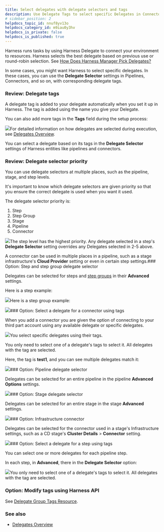 ```yaml
---
title: Select delegates with delegate selectors and tags
description: Use Delegate Tags to select specific Delegates in Connectors, steps, and more.
# sidebar_position: 2
helpdocs_topic_id: nnuf8yv13o
helpdocs_category_id: m9iau0y3hv
helpdocs_is_private: false
helpdocs_is_published: true
---
```


Harness runs tasks by using Harness Delegate to connect your environment to resources. Harness selects the best delegate based on previous use or round-robin selection. See [How Does Harness Manager Pick Delegates?](/article/2k7lnc7lvl-delegates-overview#how_does_harness_manager_pick_delegates)

In some cases, you might want Harness to select specific delegates. In these cases, you can use the **Delegate Selector** settings in Pipelines, Connectors, and so on, with corresponding delegate tags.

### Review: Delegate tags

A delegate tag is added to your delegate automatically when you set it up in Harness. The tag is added using the name you give your Delegate.

You can also add more tags in the **Tags** field during the setup process:

![](https://files.helpdocs.io/i5nl071jo5/articles/nnuf8yv13o/1654274177068/clean-shot-2022-06-03-at-09-35-54.png)For detailed information on how delegates are selected during execution, see [Delegates Overview](/article/2k7lnc7lvl-delegates-overview).

You can select a delegate based on its tags in the **Delegate Selector** settings of Harness entities like pipelines and connectors.

### Review: Delegate selector priority

You can use delegate selectors at multiple places, such as the pipeline, stage, and step levels.

It's important to know which delegate selectors are given priority so that you ensure the correct delegate is used when you want it used.

The delegate selector priority is:

1. Step
2. Step Group
3. Stage
4. Pipeline
5. Connector

![](https://files.helpdocs.io/kw8ldg1itf/articles/nnuf8yv13o/1657746136816/clean-shot-2022-07-13-at-14-02-04.png)The step level has the highest priority. Any delegate selected in a step's **Delegate Selector** setting overrides any Delegates selected in 2-5 above.

A connector can be used in multiple places in a pipeline, such as a stage infrastructure's **Cloud Provider** setting or even in certain step settings.### Option: Step and step group delegate selector

Delegates can be selected for steps and [step groups](/article/ihnuhrtxe3-run-steps-in-parallel-using-a-step-group) in their **Advanced** settings.

Here is a step example:

![](https://files.helpdocs.io/kw8ldg1itf/articles/nnuf8yv13o/1657742633092/clean-shot-2022-07-13-at-13-03-12.png)Here is a step group example:

![](https://files.helpdocs.io/kw8ldg1itf/articles/nnuf8yv13o/1657742697622/clean-shot-2022-07-13-at-13-04-15.png)### Option: Select a delegate for a connector using tags

When you add a connector you are given the option of connecting to your third part account using any available delegate or specific delegates.

![](https://files.helpdocs.io/i5nl071jo5/articles/nnuf8yv13o/1625693513715/clean-shot-2021-07-07-at-14-31-31.png)You select specific delegates using their tags.

You only need to select one of a delegate's tags to select it. All delegates with the tag are selected.

Here, the tag is **test1**, and you can see multiple delegates match it:

![](https://files.helpdocs.io/i5nl071jo5/articles/nnuf8yv13o/1625693674019/clean-shot-2021-07-07-at-14-34-13.png)### Option: Pipeline delegate selector

Delegates can be selected for an entire pipeline in the pipeline **Advanced Options** settings.

![](https://files.helpdocs.io/kw8ldg1itf/articles/nnuf8yv13o/1657742306209/clean-shot-2022-07-13-at-12-58-04.png)### Option: Stage delegate selector

Delegates can be selected for an entire stage in the stage **Advanced** settings.

![](https://files.helpdocs.io/kw8ldg1itf/articles/nnuf8yv13o/1657742384596/clean-shot-2022-07-13-at-12-59-30.png)### Option: Infrastructure connector

Delegates can be selected for the connector used in a stage's Infrastructure settings, such as a CD stage's **Cluster Details** > **Connector** setting.

![](https://files.helpdocs.io/kw8ldg1itf/articles/nnuf8yv13o/1657742439869/clean-shot-2022-07-13-at-13-00-20.png)### Option: Select a delegate for a step using tags

You can select one or more delegates for each pipeline step.

In each step, in **Advanced**, there in the **Delegate Selector** option:

![](https://files.helpdocs.io/i5nl071jo5/articles/nnuf8yv13o/1625694858143/clean-shot-2021-07-07-at-14-54-08.png)You only need to select one of a delegate's tags to select it. All delegates with the tag are selected.

### Option: Modify tags using Harness API

See [Delegate Group Tags Resource](https://harness.io/docs/api/tag/Delegate-Group-Tags-Resource/).

### See also

* [Delegates Overview](/article/2k7lnc7lvl-delegates-overview)

